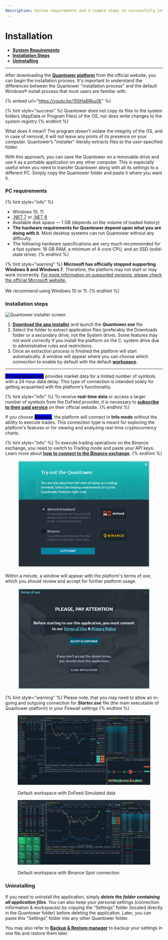 ```yaml
---
description: System requirements and 3 simple steps to successfully install the platform
---
```


# Installation

* [**System Requirements**](installation.md#pc-requirements)
* [**Installation Steps**](installation.md#installation-steps)
* [**Uninstalling**](installation.md#uninstall)

***

After downloading the [**Quantower platform**](https://www.quantower.com/download) from the official website, you can begin the installation process. It's important to understand the differences between the Quantower "installation process" and the default Windows® install process that most users are familiar with.

{% embed url="https://youtu.be/155Ha6Rku0E" %}

{% hint style="success" %}
Quantower does not copy its files to the system folders (AppData or Program Files) of the OS, nor does write changes to the system registry
{% endhint %}

What does it mean? The program doesn't violate the integrity of the OS, and in case of removal, it will not leave any prints of its presence on your computer. Quantower’s "installer" literally extracts files to the user-specified folder.

With this approach, you can save the Quantower on a removable drive and use it as a portable application on any other computer. This is especially useful when you need to transfer Quantower along with all its settings to a different PC. Simply copy the Quantower folder and paste it where you want it.

### PC requirements

{% hint style="info" %}
* Windows 10, 11
* [.NET 7](https://dotnet.microsoft.com/en-us/download/dotnet/7.0) or [.NET 8](https://dotnet.microsoft.com/en-us/download/dotnet/thank-you/runtime-desktop-8.0.1-windows-x64-installer)
* Available disk space — 1 GB (depends on the volume of loaded history)
* **The hardware requirements for Quantower depend upon what you are doing with it.** Most desktop systems can run Quantower without any difficulty.&#x20;
* The following hardware specifications are very much recommended for a fast system: 16 GB RAM, a minimum of 4-core CPU, and an SSD (solid-state drive).
{% endhint %}

{% hint style="warning" %}
**Microsoft has officially stopped supporting Windows 8 and Windows 7**. Therefore, the platform may not start or may work incorrectly. [For more information on supported versions, please check the official Microsoft website.](https://support.microsoft.com/en-us/help/13853/windows-lifecycle-fact-sheet)\
\
We recommend using Windows 10 or 11.
{% endhint %}

### Installation steps

![Quantower installer screen](../.gitbook/assets/extract-files-quantower.png)

1. [**Download the app installer**](https://updates.quantower.com/Quantower/x64/latest/Quantower.exe) and launch the _**Quantower.exe**_ file
2. Select the folder to extract application files (preferably the Downloads folder or a secondary drive, not the System drive). Some features may not work correctly if you install the platform on the C: system drive due to administrative rules and restrictions.
3. Once an extraction process is finished the platform will start automatically. A window will appear where you can choose which connection to enable by default with the default [**workspace**](../general-settings/workspaces-binds-groups.md).

***

<mark style="background-color:blue;">**DxFeed Simulated**</mark> provides market data for a limited number of symbols with a 24-hour data delay. This type of connection is intended solely for getting acquainted with the platform's functionality.

{% hint style="info" %}
To receive **real-time data** or access a larger number of symbols from the DxFeed provider, it is necessary to [**subscribe to their paid service**](https://get.dxfeed.com/orders/new/quantower) on their official website.
{% endhint %}

If you choose <mark style="background-color:blue;">**Binance**</mark>, the platform will connect in **Info mode** without the ability to execute trades. This connection type is meant for exploring the platform's features or for viewing and analyzing real-time cryptocurrency charts.

{% hint style="info" %}
To execute trading operations on the Binance exchange, you need to switch to Trading mode and paste your API keys. Learn more about [**how to connect to the Binance exchange**](../connections/connection-to-binance-futures/).
{% endhint %}

<figure><img src="../.gitbook/assets/image (386).png" alt=""><figcaption></figcaption></figure>

Within a minute, a window will appear with the platform's terms of use, which you should review and accept for further platform usage.

<figure><img src="../.gitbook/assets/image (387).png" alt=""><figcaption></figcaption></figure>

{% hint style="warning" %}
Please note, that you may need to allow an in-going and outgoing connection for _**Starter.exe**_ file (the main executable of Quantower platform) in your Firewall settings
{% endhint %}

<figure><img src="../.gitbook/assets/image (388).png" alt=""><figcaption><p>Default workspace with DxFeed Simulated data</p></figcaption></figure>

<figure><img src="../.gitbook/assets/image (389).png" alt=""><figcaption><p>Default workspace with Binance Spot connection</p></figcaption></figure>

### Uninstalling

If you need to uninstall the application, simply _**delete the folder containing all application files**_. You can also keep your personal settings (connection information & workspaces) by copying the "Settings" folder (located directly in the Quantower folder) before deleting the application. Later, you can paste this "Settings" folder into any other Quantower folder.

You may also refer to [**Backup & Restore manager**](backup-and-restore-manager.md) to backup your settings in one file and restore them later.
